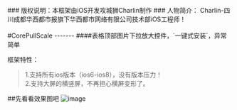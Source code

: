 <br />
### 版权说明：本框架由iOS开发攻城狮Charlin制作
### 人物简介： Charlin-四川成都华西都市报旗下华西都市网络有限公司技术部iOS工程师！
<br /><br />
#CorePullScale
-------
####表格顶部图片下拉放大控件，`一键式安装`，异常简单



框架特性：<br />
>1.支持所有ios版本（ios6-ios8），没有版本压力！<br />
>2.支持大屏的横竖屏，不再担心横屏变形了。



##先看看效果图吧
![image](./img/1.png)

